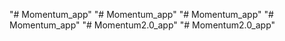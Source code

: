 "# Momentum_app" 
"# Momentum_app" 
"# Momentum_app" 
"# Momentum_app" 
"# Momentum2.0_app" 
"# Momentum2.0_app" 
